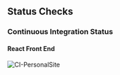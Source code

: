 ## Status Checks

### Continuous Integration Status

#### React Front End

![CI-PersonalSite](https://github.com/morrisgwilliam/personalsite/workflows/CI-PersonalSite/badge.svg)
